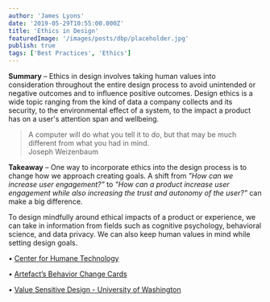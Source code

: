 ```yaml
---
author: 'James Lyons'
date: '2019-05-29T10:55:00.000Z'
title: 'Ethics in Design'
featuredImage: '/images/posts/dbp/placeholder.jpg'
publish: true
tags: ['Best Practices', 'Ethics']
---
```


**Summary** – Ethics in design involves taking human values into consideration throughout the entire design process to avoid unintended or negative outcomes and to influence positive outcomes. Design ethics is a wide topic ranging from the kind of data a company collects and its security, to the environmental effect of a system, to the impact a product has on a user's attention span and wellbeing.

> A computer will do what you tell it to do, but that may be much different from what you had in mind.  
> Joseph Weizenbaum

**Takeaway** – One way to incorporate ethics into the design process is to change how we approach creating goals. A shift from _"How can we increase user engagement?"_ to _"How can a product increase user engagement while also increasing the trust and autonomy of the user?"_ can make a big difference.

To design mindfully around ethical impacts of a product or experience, we can take in information from fields such as cognitive psychology, behavioral science, and data privacy. We can also keep human values in mind while setting design goals.

• [Center for Humane Technology](https://humanetech.com/)

• [Artefact’s Behavior Change Cards](https://www.artefactgroup.com/case-studies/behavior-change-strategy-cards/)

• [Value Sensitive Design - University of Washington](https://www.vsdesign.org/)
